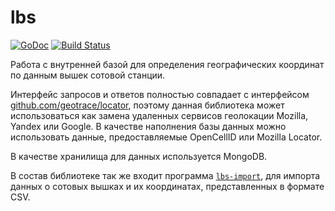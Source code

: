 # lbs

[![GoDoc](https://godoc.org/github.com/geotrace/lbs?status.svg)](https://godoc.org/github.com/geotrace/lbs)
[![Build Status](https://travis-ci.org/geotrace/lbs.svg?branch=master)](https://travis-ci.org/geotrace/lbs)

Работа с внутренней базой для определения географических координат по данным вышек сотовой станции.

Интерфейс запросов и ответов полностью совпадает с интерфейсом [github.com/geotrace/locator](https://github.com/geotrace/locator/), поэтому данная библиотека может использоваться как замена удаленных сервисов геолокации Mozilla, Yandex или Google. В качестве наполнения базы данных можно использовать данные, предоставляемые OpenCellID или Mozilla Locator.

В качестве хранилища для данных используется MongoDB.

В состав библиотеке так же входит программа [`lbs-import`](https://github.com/geotrace/lbs/tree/master/lbs-import), для импорта данных о сотовых вышках и их координатах, представленных в формате CSV.